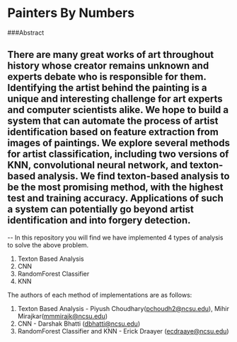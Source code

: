 # Painters By Numbers 

###Abstract

There are many great works of art throughout history whose creator remains unknown and experts debate who is responsible for them. Identifying the artist behind the painting is a unique and interesting challenge for art experts and computer scientists alike. We hope to build a system that can automate the process of artist identification based on feature extraction from images of paintings. We explore several methods for artist classification, including two versions of KNN, convolutional neural network, and texton-based analysis. We find texton-based analysis to be the most promising method, with the highest test and training accuracy. Applications of such a system can potentially go beyond artist identification and into forgery detection.
--
--
In this repository you will find we have implemented 4 types of analysis to solve the above problem.
1. Texton Based Analysis
2. CNN
3. RandomForest Classifier
4. KNN

The authors of each method of implementations are as follows:
1. Texton Based Analysis - Piyush Choudhary(pchoudh2@ncsu.edu), Mihir Mirajkar(mmmirajk@ncsu.edu)
2. CNN - Darshak Bhatti (dbhatti@ncsu.edu)
3. RandomForest Classifier and KNN - Erick Draayer (ecdraaye@ncsu.edu)

